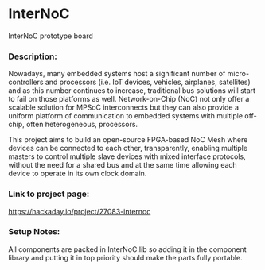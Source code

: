 # InterNoC
InterNoC prototype board

### Description:
Nowadays, many embedded systems host a significant number of micro-controllers and processors (i.e. IoT devices, vehicles, airplanes, satellites) and as this number continues to increase, traditional bus solutions will start to fail on those platforms as well. Network-on-Chip (NoC) not only offer a scalable solution for MPSoC interconnects but they can also provide a uniform platform of communication to embedded systems with multiple off-chip, often heterogeneous, processors. 

This project aims to build an open-source FPGA-based NoC Mesh where devices can be connected to each other, transparently, enabling multiple masters to control multiple slave devices with mixed interface protocols, without the need for a shared bus and at the same time allowing each device to operate in its own clock domain.

### Link to project page:
https://hackaday.io/project/27083-internoc


### Setup Notes:
All components are packed in InterNoC.lib so adding it in the component library and putting it in top priority should make the parts fully portable.
